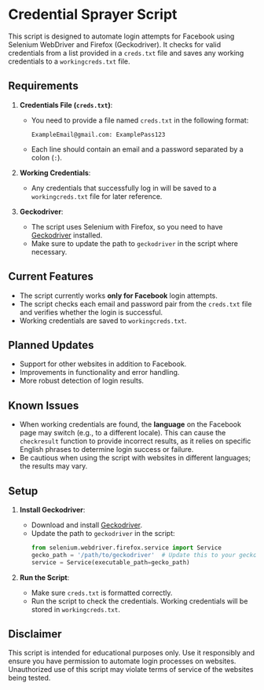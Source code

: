 # Credential Sprayer Script

This script is designed to automate login attempts for Facebook using Selenium WebDriver and Firefox (Geckodriver). It checks for valid credentials from a list provided in a `creds.txt` file and saves any working credentials to a `workingcreds.txt` file.

## Requirements

1. **Credentials File (`creds.txt`)**: 
   - You need to provide a file named `creds.txt` in the following format:
     ```
     ExampleEmail@gmail.com: ExamplePass123
     ```
   - Each line should contain an email and a password separated by a colon (`:`).

2. **Working Credentials**: 
   - Any credentials that successfully log in will be saved to a `workingcreds.txt` file for later reference.

3. **Geckodriver**: 
   - The script uses Selenium with Firefox, so you need to have [Geckodriver](https://github.com/mozilla/geckodriver/releases/tag/v0.35.0) installed.
   - Make sure to update the path to `geckodriver` in the script where necessary.

## Current Features

- The script currently works **only for Facebook** login attempts.
- The script checks each email and password pair from the `creds.txt` file and verifies whether the login is successful.
- Working credentials are saved to `workingcreds.txt`.
  
## Planned Updates

- Support for other websites in addition to Facebook.
- Improvements in functionality and error handling.
- More robust detection of login results.

## Known Issues

- When working credentials are found, the **language** on the Facebook page may switch (e.g., to a different locale). This can cause the `checkresult` function to provide incorrect results, as it relies on specific English phrases to determine login success or failure.
- Be cautious when using the script with websites in different languages; the results may vary.

## Setup

1. **Install Geckodriver**:
   - Download and install [Geckodriver](https://github.com/mozilla/geckodriver/releases/tag/v0.35.0).
   - Update the path to `geckodriver` in the script:
     ```python
     from selenium.webdriver.firefox.service import Service
     gecko_path = '/path/to/geckodriver'  # Update this to your geckodriver path
     service = Service(executable_path=gecko_path)
     ```

2. **Run the Script**:
   - Make sure `creds.txt` is formatted correctly.
   - Run the script to check the credentials. Working credentials will be stored in `workingcreds.txt`.

## Disclaimer

This script is intended for educational purposes only. Use it responsibly and ensure you have permission to automate login processes on websites. Unauthorized use of this script may violate terms of service of the websites being tested.

